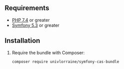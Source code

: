 ## Requirements
* [PHP 7.4](http://php.net/releases/7_4_0.php) or greater
* [Symfony 5.3](https://symfony.com/roadmap/5.3) or greater

## Installation

1. Require the bundle with Composer:

    ```sh
    composer require univlorraine/symfony-cas-bundle
    ```
